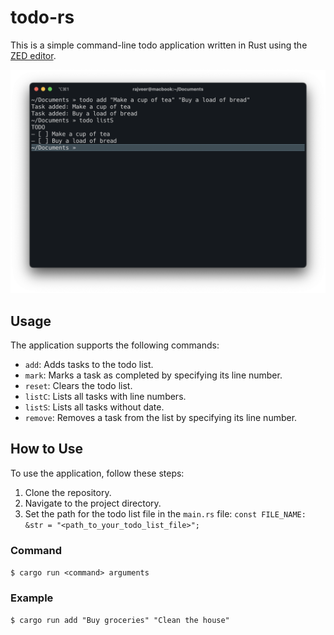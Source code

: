# todo-rs

This is a simple command-line todo application written in Rust using the [ZED editor](https://zed.dev/).

![Example Image](example.png)

## Usage

The application supports the following commands:

- `add`: Adds tasks to the todo list.
- `mark`: Marks a task as completed by specifying its line number.
- `reset`: Clears the todo list.
- `listC`: Lists all tasks with line numbers.
- `listS`: Lists all tasks without date.
- `remove`: Removes a task from the list by specifying its line number.

## How to Use

To use the application, follow these steps:

1. Clone the repository.
2. Navigate to the project directory.
3. Set the path for the todo list file in the `main.rs` file:
   `const FILE_NAME: &str = "<path_to_your_todo_list_file>";`

### Command

`$ cargo run <command> arguments`

### Example

`$ cargo run add "Buy groceries" "Clean the house"`
